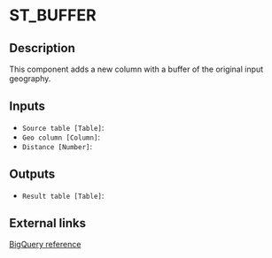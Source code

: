 
# ST_BUFFER
## Description

 This component adds a new column with a buffer of the original input geography.
 
## Inputs
* `Source table [Table]`: 
* `Geo column [Column]`: 
* `Distance [Number]`: 

## Outputs
* `Result table [Table]`: 

## External links
[BigQuery reference](https://cloud.google.com/bigquery/docs/reference/standard-sql/geography_functions#st_buffer)
      